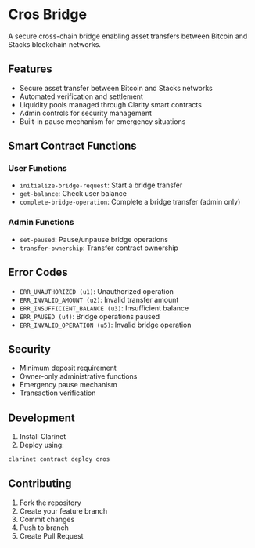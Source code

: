 # Cros Bridge

A secure cross-chain bridge enabling asset transfers between Bitcoin and Stacks blockchain networks.

## Features

- Secure asset transfer between Bitcoin and Stacks networks
- Automated verification and settlement
- Liquidity pools managed through Clarity smart contracts
- Admin controls for security management
- Built-in pause mechanism for emergency situations

## Smart Contract Functions

### User Functions

- `initialize-bridge-request`: Start a bridge transfer
- `get-balance`: Check user balance
- `complete-bridge-operation`: Complete a bridge transfer (admin only)

### Admin Functions

- `set-paused`: Pause/unpause bridge operations
- `transfer-ownership`: Transfer contract ownership

## Error Codes

- `ERR_UNAUTHORIZED (u1)`: Unauthorized operation
- `ERR_INVALID_AMOUNT (u2)`: Invalid transfer amount
- `ERR_INSUFFICIENT_BALANCE (u3)`: Insufficient balance
- `ERR_PAUSED (u4)`: Bridge operations paused
- `ERR_INVALID_OPERATION (u5)`: Invalid bridge operation

## Security

- Minimum deposit requirement
- Owner-only administrative functions
- Emergency pause mechanism
- Transaction verification

## Development

1. Install Clarinet
2. Deploy using:
```bash
clarinet contract deploy cros
```

## Contributing

1. Fork the repository
2. Create your feature branch
3. Commit changes
4. Push to branch
5. Create Pull Request
